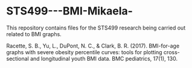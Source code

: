 # STS499---BMI-Mikaela-

This repository contains files for the STS499 research being carried out related to BMI graphs.

Racette, S. B., Yu, L., DuPont, N. C., & Clark, B. R. (2017). BMI-for-age graphs with severe obesity percentile curves: tools for plotting cross-sectional and longitudinal youth BMI data. BMC pediatrics, 17(1), 130.
